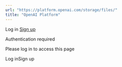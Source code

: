 ```yaml
---
url: "https://platform.openai.com/storage/files/"
title: "OpenAI Platform"
---
```


Log in [Sign up](https://platform.openai.com/signup)

Authentication required

Please log in to access this page

Log inSign up